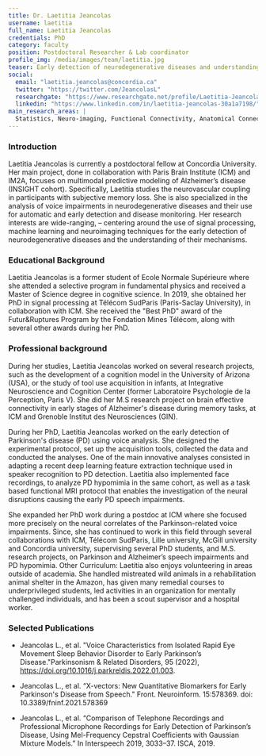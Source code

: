 ```yaml
---
title: Dr. Laetitia Jeancolas
username: laetitia
full_name: Laetitia Jeancolas
credentials: PhD
category: faculty
position: Postdoctoral Researcher & Lab coordinator
profile_img: /media/images/team/laetitia.jpg
teaser: Early detection of neurodegenerative diseases and understanding the mechanisms that drive their pathogenesis.
social:
  email: "laetitia.jeancolas@concordia.ca"
  twitter: "https://twitter.com/JeancolasL"
  researchgate: "https://www.researchgate.net/profile/Laetitia-Jeancolas"
  linkedin: "https://www.linkedin.com/in/laetitia-jeancolas-30a1a7198/"
main_research_areas: |
  Statistics, Neuro-imaging, Functional Connectivity, Anatomical Connectivity, ...
---
```


### Introduction

Laetitia Jeancolas is currently a postdoctoral fellow at Concordia University. Her main project, done in collaboration with Paris Brain Institute (ICM) and IM2A, focuses on multimodal predictive modeling of Alzheimer’s disease (INSIGHT cohort). Specifically, Laetitia studies the neurovascular coupling in participants with subjective memory loss. She is also specialized in the analysis of voice impairments in neurodegenerative diseases and their use for automatic and early detection and disease monitoring. Her research interests are wide-ranging, – centering around the use of signal processing, machine learning and neuroimaging techniques for the early detection of neurodegenerative diseases and the understanding of their mechanisms.

### Educational Background

Laetitia Jeancolas is a former student of Ecole Normale Supérieure where she attended a selective program in fundamental physics and received a Master of Science degree in cognitive science. In 2019, she obtained her PhD in signal processing at Télécom SudParis (Paris-Saclay University), in collaboration with ICM. She received the "Best PhD" award of the Futur&Ruptures Program by the Fondation Mines Télécom, along with several other awards during her PhD.

### Professional background

During her studies, Laetitia Jeancolas worked on several research projects, such as the development of a cognition model in the University of Arizona (USA), or the study of tool use acquisition in infants, at Integrative Neuroscience and Cognition Center (former Laboratoire Psychologie de la Perception, Paris V). She did her M.S research project on brain effective connectivity in early stages of Alzheimer's disease during memory tasks, at ICM and Grenoble Institut des Neurosciences (GIN).

During her PhD, Laetitia Jeancolas worked on the early detection of Parkinson's disease (PD) using voice analysis. She designed the experimental protocol, set up the acquisition tools, collected the data and conducted the analyses. One of the main innovative analyses consisted in adapting a recent deep learning feature extraction technique used in speaker recognition to PD detection. Laetitia also implemented face recordings, to analyze PD hypomimia in the same cohort, as well as a task based functional MRI protocol that enables the investigation of the neural disruptions causing the early PD speech impairments.

She expanded her PhD work during a postdoc at ICM where she focused more precisely on the neural correlates of the Parkinson-related voice impairments.
Since, she has continued to work in this field through several collaborations with ICM, Télécom SudParis, Lille university, McGill university and Concordia university, supervising several PhD students, and M.S. research projects, on Parkinson and Alzheimer’s speech impairments and PD hypomimia.
Other Curriculum: Laetitia also enjoys volunteering in areas outside of academia. She handled mistreated wild animals in a rehabilitation animal shelter in the Amazon, has given many remedial courses to underprivileged students, led activities in an organization for mentally challenged individuals, and has been a scout supervisor and a hospital worker.

### Selected Publications

- Jeancolas L., et al. "Voice Characteristics from Isolated Rapid Eye Movement Sleep Behavior Disorder to Early Parkinson’s Disease."Parkinsonism & Related Disorders, 95 (2022), https://doi.org/10.1016/j.parkreldis.2022.01.003.

- Jeancolas L., et al. “X-vectors: New Quantitative Biomarkers for Early Parkinson's Disease from Speech." Front. Neuroinform. 15:578369. doi: 10.3389/fninf.2021.578369

- Jeancolas L., et al. “Comparison of Telephone Recordings and Professional Microphone Recordings for Early Detection of Parkinson’s Disease, Using Mel-Frequency Cepstral Coefficients with Gaussian Mixture Models.” In Interspeech 2019, 3033–37. ISCA, 2019.
